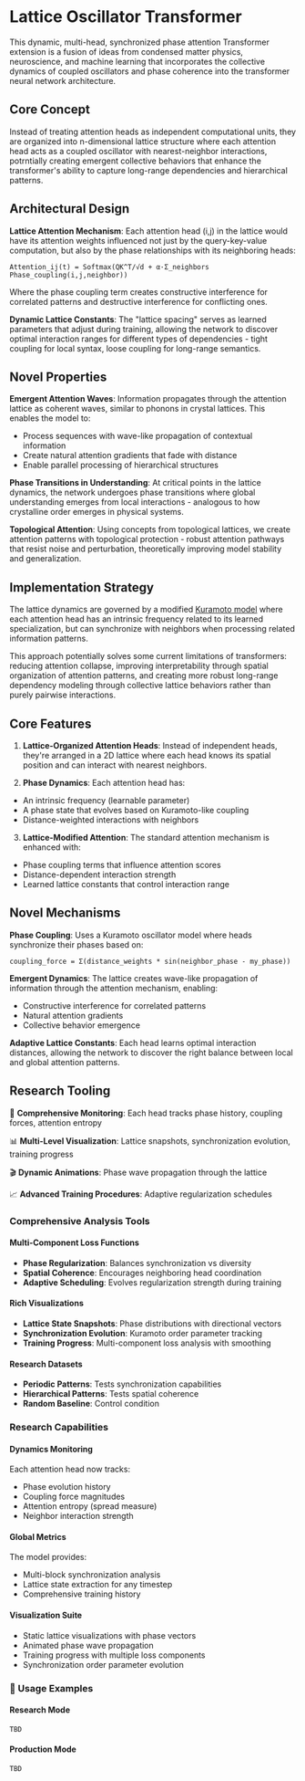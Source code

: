 # Lattice Oscillator Transformer
This dynamic, multi-head, synchronized phase attention Transformer extension is a fusion of ideas from condensed matter physics, neuroscience, and machine learning that incorporates the collective dynamics of coupled oscillators and phase coherence into the transformer neural network architecture.

## Core Concept
Instead of treating attention heads as independent computational units, they are organized into n-dimensional lattice structure where each attention head acts as a coupled oscillator with nearest-neighbor interactions, potrntially creating emergent collective behaviors that enhance the transformer's ability to capture long-range dependencies and hierarchical patterns.

## Architectural Design
**Lattice Attention Mechanism**: Each attention head (i,j) in the lattice would have its attention weights influenced not just by the query-key-value computation, but also by the phase relationships with its neighboring heads:
```
Attention_ij(t) = Softmax(QK^T/√d + α·Σ_neighbors Phase_coupling(i,j,neighbor))
```
Where the phase coupling term creates constructive interference for correlated patterns and destructive interference for conflicting ones.

**Dynamic Lattice Constants**: The "lattice spacing" serves as learned parameters that adjust during training, allowing the network to discover optimal interaction ranges for different types of dependencies - tight coupling for local syntax, loose coupling for long-range semantics.


## Novel Properties
**Emergent Attention Waves**: Information propagates through the attention lattice as coherent waves, similar to phonons in crystal lattices. This enables the model to:
- Process sequences with wave-like propagation of contextual information
- Create natural attention gradients that fade with distance
- Enable parallel processing of hierarchical structures


**Phase Transitions in Understanding**: At critical points in the lattice dynamics, the network undergoes phase transitions where global understanding emerges from local interactions - analogous to how crystalline order emerges in physical systems.


**Topological Attention**: Using concepts from topological lattices, we create attention patterns with topological protection - robust attention pathways that resist noise and perturbation, theoretically improving model stability and generalization.


## Implementation Strategy

The lattice dynamics are governed by a modified [Kuramoto model](https://en.wikipedia.org/wiki/Kuramoto_model) where each attention head has an intrinsic frequency related to its learned specialization, but can synchronize with neighbors when processing related information patterns.

This approach potentially solves some current limitations of transformers: reducing attention collapse, improving interpretability through spatial organization of attention patterns, and creating more robust long-range dependency modeling through collective lattice behaviors rather than purely pairwise interactions.


## Core Features
1. **Lattice-Organized Attention Heads**: Instead of independent heads, they're arranged in a 2D lattice where each head knows its spatial position and can interact with nearest neighbors.
 
2. **Phase Dynamics**: Each attention head has:
- An intrinsic frequency (learnable parameter)
- A phase state that evolves based on Kuramoto-like coupling
- Distance-weighted interactions with neighbors

3. **Lattice-Modified Attention**: The standard attention mechanism is enhanced with:
- Phase coupling terms that influence attention scores
- Distance-dependent interaction strength
- Learned lattice constants that control interaction range


## Novel Mechanisms
**Phase Coupling**: Uses a Kuramoto oscillator model where heads synchronize their phases based on:
```
coupling_force = Σ(distance_weights * sin(neighbor_phase - my_phase))
```
**Emergent Dynamics**: The lattice creates wave-like propagation of information through the attention mechanism, enabling:
- Constructive interference for correlated patterns
- Natural attention gradients
- Collective behavior emergence

**Adaptive Lattice Constants**: Each head learns optimal interaction distances, allowing the network to discover the right balance between local and global attention patterns.

## Research Tooling

🔬 **Comprehensive Monitoring**: Each head tracks phase history, coupling forces, attention entropy

📊 **Multi-Level Visualization**: Lattice snapshots, synchronization evolution, training progress

🎬 **Dynamic Animations**: Phase wave propagation through the lattice

📈 **Advanced Training Procedures**: Adaptive regularization schedules


### Comprehensive Analysis Tools

#### Multi-Component Loss Functions
- **Phase Regularization**: Balances synchronization vs diversity
- **Spatial Coherence**: Encourages neighboring head coordination
- **Adaptive Scheduling**: Evolves regularization strength during training

#### Rich Visualizations
- **Lattice State Snapshots**: Phase distributions with directional vectors
- **Synchronization Evolution**: Kuramoto order parameter tracking
- **Training Progress**: Multi-component loss analysis with smoothing

#### Research Datasets
- **Periodic Patterns**: Tests synchronization capabilities
- **Hierarchical Patterns**: Tests spatial coherence
- **Random Baseline**: Control condition

### Research Capabilities

#### Dynamics Monitoring
Each attention head now tracks:
- Phase evolution history
- Coupling force magnitudes
- Attention entropy (spread measure)
- Neighbor interaction strength

#### Global Metrics
The model provides:
- Multi-block synchronization analysis
- Lattice state extraction for any timestep
- Comprehensive training history

#### Visualization Suite
- Static lattice visualizations with phase vectors
- Animated phase wave propagation
- Training progress with multiple loss components
- Synchronization order parameter evolution

### 🚀 Usage Examples

#### Research Mode
```
TBD
```

#### Production Mode
```
TBD
```
